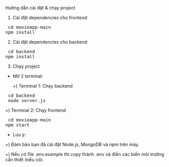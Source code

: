 Hướng dẫn cài đặt & chạy project

1. Cài đặt dependencies cho frontend
<pre> cd movieapp-main
npm install </pre>
2. Cài đặt dependencies cho backend
<pre> cd backend
npm install </pre>

3. Chạy project
- Mở 2 terminal:
  
   +) Terminal 1: Chạy backend
<pre> cd backend
 node server.js </pre>
   +) Terminal 2: Chạy frontend
<pre> cd movieapp-main
npm start </pre>
- Lưu ý:

+) Đảm bảo bạn đã cài đặt Node.js, MongoDB và npm trên máy.

+) Nếu có file .env.example thì copy thành .env và điền các biến môi trường cần thiết (nếu có).
